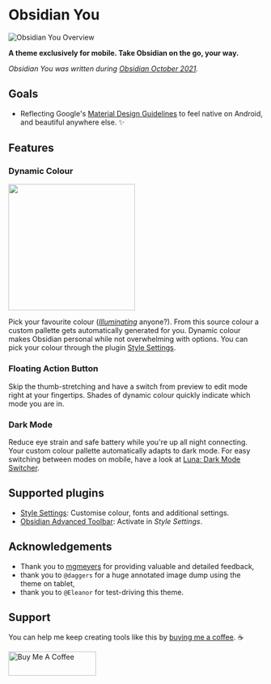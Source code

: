 # Obsidian You
![Obsidian You Overview](https://github.com/selfire1/obsidian-you-theme/blob/main/images/colours.png?raw=true)

**A theme exclusively for mobile. Take Obsidian on the go, your way.**

*Obsidian You was written during [Obsidian October 2021](https://forum.obsidian.md/t/obsidian-october-2021-make-plugins-and-themes-together-and-win-awards/24471).*

## Goals
* Reflecting Google's [Material Design Guidelines](https://m3.material.io/) to feel native on Android, and beautiful anywhere else. ✨ 

## Features
### Dynamic Colour
<img src="https://i.imgflip.com/5s1qsg.jpg" width="250" />

Pick your favourite colour ([*Illuminating*](https://www.pantone.com/color-of-the-year-2021) anyone?). From this source colour a custom pallette gets automatically generated for you. Dynamic colour makes Obsidian personal while not overwhelming with options. You can pick your colour through the plugin [Style Settings](https://github.com/mgmeyers/obsidian-style-settings).

### Floating Action Button
Skip the thumb-stretching and have a switch from preview to edit mode right at your fingertips. Shades of dynamic colour quickly indicate which mode you are in.

### Dark Mode
Reduce eye strain and safe battery while you're up all night connecting. Your custom colour pallette automatically adapts to dark mode. For easy switching between modes on mobile, have a look at [Luna: Dark Mode Switcher](https://github.com/selfire1/obsidian-luna-dark-mode).

## Supported plugins
* [Style Settings](https://github.com/mgmeyers/obsidian-style-settings): Customise colour, fonts and additional settings.
* [Obsidian Advanced Toolbar](https://github.com/phibr0/obsidian-advanced-toolbar): Activate in *Style Settings*.

## Acknowledgements
* Thank you to [mgmeyers](https://github.com/mgmeyers) for providing valuable and detailed feedback,
* thank you to `@daggers` for a huge annotated image dump using the theme on tablet,
* thank you to `@Eleanor` for test-driving this theme.

## Support
You can help me keep creating tools like this by [buying me a coffee](https://www.buymeacoffee.com/joschua).  ☕️

<a href="https://www.buymeacoffee.com/joschua" target="_blank"><img src="https://cdn.buymeacoffee.com/buttons/v2/default-yellow.png" alt="Buy Me A Coffee" height= "48" width="173"></a>